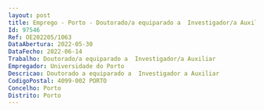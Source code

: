 ```yaml
--- 
layout: post
title: Emprego - Porto - Doutorado/a equiparado a  Investigador/a Auxiliar
Id: 97546
Ref: OE202205/1063
DataAbertura: 2022-05-30
DataFecho: 2022-06-14
Trabalho: Doutorado/a equiparado a  Investigador/a Auxiliar
Empregador: Universidade do Porto
Descricao: Doutorado a equiparado a  Investigador a Auxiliar
CodigoPostal: 4099-002 PORTO
Concelho: Porto
Distrito: Porto
--- 
```

